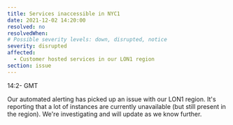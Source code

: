```yaml
---
title: Services inaccessible in NYC1
date: 2021-12-02 14:20:00
resolved: no
resolvedWhen:
# Possible severity levels: down, disrupted, notice
severity: disrupted
affected:
  - Customer hosted services in our LON1 region
section: issue
---
```


14:2- GMT

Our automated alerting has picked up an issue with our LON1 region. It's reporting that a lot of instances are currently unavailable (but still present in the region). We're investigating and will update as we know further.
